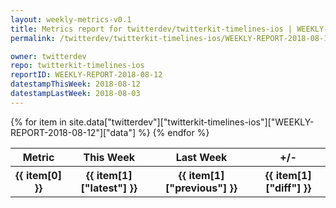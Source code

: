 ```yaml
---
layout: weekly-metrics-v0.1
title: Metrics report for twitterdev/twitterkit-timelines-ios | WEEKLY-REPORT-2018-08-12
permalink: /twitterdev/twitterkit-timelines-ios/WEEKLY-REPORT-2018-08-12/

owner: twitterdev
repo: twitterkit-timelines-ios
reportID: WEEKLY-REPORT-2018-08-12
datestampThisWeek: 2018-08-12
datestampLastWeek: 2018-08-03
---
```


<table style="width: 100%">
    <tr>
        <th>Metric</th>
        <th>This Week</th>
        <th>Last Week</th>
        <th>+/-</th>
    </tr>
    {% for item in site.data["twitterdev"]["twitterkit-timelines-ios"]["WEEKLY-REPORT-2018-08-12"]["data"] %}
    <tr>
        <th>{{ item[0] }}</th>
        <th>{{ item[1]["latest"] }}</th>
        <th>{{ item[1]["previous"] }}</th>
        <th>{{ item[1]["diff"] }}</th>
    </tr>
    {% endfor %}
</table>
